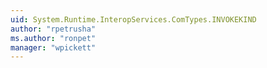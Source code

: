 ```yaml
---
uid: System.Runtime.InteropServices.ComTypes.INVOKEKIND
author: "rpetrusha"
ms.author: "ronpet"
manager: "wpickett"
---
```

